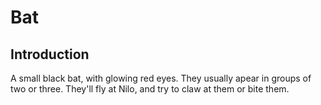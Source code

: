 # Bat

## Introduction

A small black bat, with glowing red eyes. They usually apear in groups of two or three. They'll fly at Nilo, and try to claw at them or bite them.